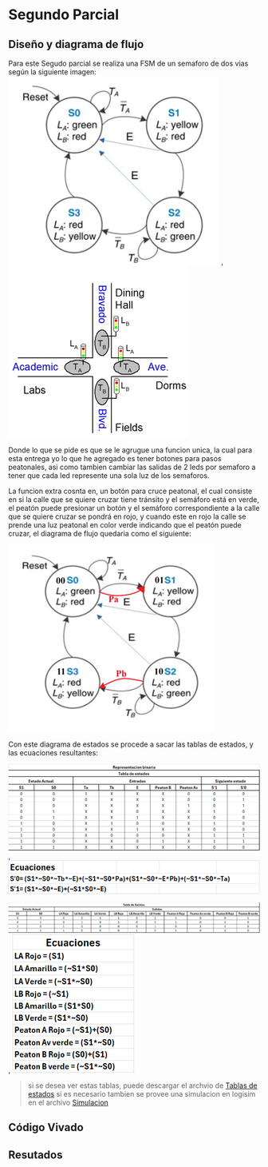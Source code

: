 # Segundo Parcial

## Diseño y diagrama de flujo
Para este Segudo parcial se realiza una FSM de un semaforo de dos vias según la siguiente imagen: 
![alt text](Imagenes/image-2.png) , ![alt text](Imagenes/image-1.png)

Donde lo que se pide es que se le agrugue una funcion unica, la cual para esta entrega yo lo que he agregado es tener botones para pasos peatonales, asi como tambien cambiar las salidas de 2 leds por semaforo a tener que cada led represente una sola luz de los semaforos.

La funcion extra cosnta en, un botón para cruce peatonal, el cual consiste en si la calle que se quiere cruzar tiene tránsito y el semáforo está en verde, el peatón puede presionar un botón y el semáforo correspondiente a la calle que se quiere cruzar se pondrá en rojo, y cuando este en rojo la calle se prende una luz peatonal en color verde indicando que el peatón puede cruzar, el diagrama de flujo quedaria como el siguiente: 

![alt text](Imagenes/image-3.png)

Con este diagrama de estados se procede a sacar las tablas de estados, y las ecuaciones resultantes:

![alt text](Imagenes/Tabla_de_Entradas.png), ![alt text](Imagenes/Ecuaciones_NextState.png)

![alt text](Imagenes/Tabla_Out.png), ![alt text](Imagenes/Ecuaciones_Output.png)

>si se desea ver estas tablas, puede descargar el archvio de [Tablas de estados](Documentos/Tablas%20de%20estados.xlsx)
>si es necesario tambien se provee una simulacion en logisim en el archivo [Simulacion](Documentos/Simulacion.circ)

## Código Vivado


## Resutados


